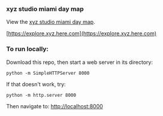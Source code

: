 ### xyz studio miami day map

View the [xyz studio miami day map](https://sensescape.github.io/xyz-studio-miami-day/#12/37.7823/-122.4274).

[https://explore.xyz.here.com](https://explore.xyz.here.com)

### To run locally:

Download this repo, then start a web server in its directory:

    python -m SimpleHTTPServer 8000
    
If that doesn't work, try:

    python -m http.server 8000
    
Then navigate to: [http://localhost:8000](http://localhost:8000)
